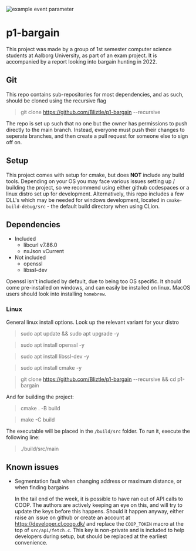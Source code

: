 ![example event parameter](https://github.com/Bliztle/p1-bargain/actions/workflows/cmake-tests.yml/badge.svg?event=push)

# p1-bargain
This project was made by a group of 1st semester computer science students at Aalborg University, as part of an exam project. It is accompanied by a report looking into bargain hunting in 2022.

## Git
This repo contains sub-repositories for most dependencies, and as such, should be cloned using the recursive flag
> git clone https://github.com/Bliztle/p1-bargain --recursive

The repo is set up such that no one but the owner has permissions to push directly to the main branch. Instead, everyone must push their changes to seperate branches, and then create a pull request for someone else to sign off on.

## Setup
This project comes with setup for cmake, but does **NOT** include any build tools. Depending on your OS you may face various issues setting up / building the project, so we recommend using either github codespaces or a linux distro set up for development. Alternatively, this repo includes a few DLL's which may be needed for windows development, located in `cmake-build-debug/src` - the default build directory when using CLion.

## Dependencies
- Included
    - libcurl v7.86.0
    - nxJson vCurrent
- Not included
    - openssl
    - libssl-dev

Openssl isn't included by default, due to being too OS specific. It should come pre-installed on windows, and can easily be installed on linux. MacOS users should look into installing `homebrew`.

### Linux
General linux install options. Look up the relevant variant for your distro

> sudo apt update && sudo apt upgrade -y

> sudo apt install openssl -y

> sudo apt install libssl-dev -y

> sudo apt install cmake -y

> git clone https://github.com/Bliztle/p1-bargain --recursive && cd p1-bargain

And for building the project:

> cmake . -B build

> make -C build

The executable will be placed in the `/build/src` folder. To run it, execute the following line:

> ./build/src/main

## Known issues
- Segmentation fault when changing address or maximum distance, or when finding bargains

    In the tail end of the week, it is possible to have ran out of API calls to COOP. The authors are actively keeping an eye on this, and will try to update the keys before this happens. Should it happen anyway, either raise an issue on github or create an account at <https://developer.cl.coop.dk/> and replace the `COOP_TOKEN` macro at the top of `src/api/fetch.c`. This key is non-private and is included to help developers during setup, but should be replaced at the earliest convenience.
